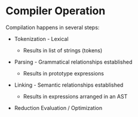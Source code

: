 Compiler Operation
======

Compilation happens in several steps:

* Tokenization - Lexical
  - Results in list of strings (tokens)

* Parsing - Grammatical relationships established
  - Results in prototype expressions

* Linking - Semantic relationships established
  - Results in expressions arranged in an AST

* Reduction Evaluation / Optimization
